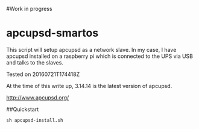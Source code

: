 #Work in progress

# apcupsd-smartos

This script will setup apcupsd as a network slave. In my case, I have apcupsd installed on a raspberry pi which is connected to the UPS via USB and talks to the slaves.

Tested on 20160721T174418Z

At the time of this write up, 3.14.14 is the latest version of apcupsd.

http://www.apcupsd.org/

##Quickstart
```
sh apcupsd-install.sh
```

